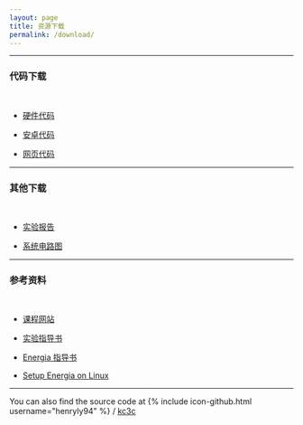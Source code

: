 ```yaml
---
layout: page
title: 资源下载
permalink: /download/
---
```

---

<!-- anchor -->

### 代码下载

<br/>

- [硬件代码]({{site.cdn.url}}/hardware.zip)

- [安卓代码]({{site.cdn.url}}/android.zip)

- [网页代码]({{site.cdn.url}}/web.zip)

---

### 其他下载

<br/>

- [实验报告](#)

- [系统电路图]({{site.baseurl}}/hardware/#单片机接线示意图)

---

### 参考资料

<br/>

- [课程网站](http://eelab.sjtu.edu.cn/Course/course/view.php?id=62)

- [实验指导书]({{site.baseurl}}/assets/refbook.pdf)

- [Energia 指导书]({{site.baseurl}}/assets/refbook_energia.pdf)

- [Setup Energia on Linux](http://energia.nu/guide/guide_linux/)

---

You can also find the source code at
{% include icon-github.html username="henryly94" %} /
[kc3c](https://github.com/henryly94/kc3c)
